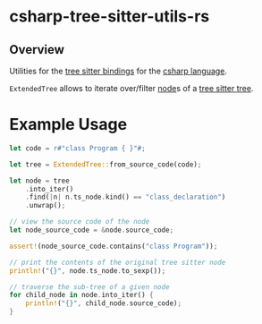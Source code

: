 # csharp-tree-sitter-utils-rs
## Overview
Utilities for the [tree sitter bindings](https://docs.rs/tree-sitter/latest/tree_sitter) for the [csharp language](https://github.com/tree-sitter/tree-sitter-c-sharp/tree/master/bindings/rust).

`ExtendedTree` allows to iterate over/filter [node](https://docs.rs/tree-sitter/latest/tree_sitter/struct.Node.html)s of a [tree sitter tree](https://docs.rs/tree-sitter/latest/tree_sitter/struct.Tree.html).

# Example Usage
```rust
let code = r#"class Program { }"#;

let tree = ExtendedTree::from_source_code(code);

let node = tree
    .into_iter()
    .find(|n| n.ts_node.kind() == "class_declaration")
    .unwrap();

// view the source code of the node
let node_source_code = &node.source_code;

assert!(node_source_code.contains("class Program"));

// print the contents of the original tree sitter node
println!("{}", node.ts_node.to_sexp());

// traverse the sub-tree of a given node
for child_node in node.into_iter() {
    println!("{}", child_node.source_code);
}
```
